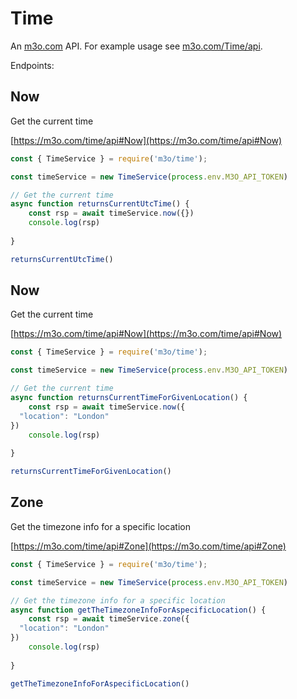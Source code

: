 # Time

An [m3o.com](https://m3o.com) API. For example usage see [m3o.com/Time/api](https://m3o.com/Time/api).

Endpoints:

## Now

Get the current time


[https://m3o.com/time/api#Now](https://m3o.com/time/api#Now)

```js
const { TimeService } = require('m3o/time');

const timeService = new TimeService(process.env.M3O_API_TOKEN)

// Get the current time
async function returnsCurrentUtcTime() {
	const rsp = await timeService.now({})
	console.log(rsp)
	
}

returnsCurrentUtcTime()
```
## Now

Get the current time


[https://m3o.com/time/api#Now](https://m3o.com/time/api#Now)

```js
const { TimeService } = require('m3o/time');

const timeService = new TimeService(process.env.M3O_API_TOKEN)

// Get the current time
async function returnsCurrentTimeForGivenLocation() {
	const rsp = await timeService.now({
  "location": "London"
})
	console.log(rsp)
	
}

returnsCurrentTimeForGivenLocation()
```
## Zone

Get the timezone info for a specific location


[https://m3o.com/time/api#Zone](https://m3o.com/time/api#Zone)

```js
const { TimeService } = require('m3o/time');

const timeService = new TimeService(process.env.M3O_API_TOKEN)

// Get the timezone info for a specific location
async function getTheTimezoneInfoForAspecificLocation() {
	const rsp = await timeService.zone({
  "location": "London"
})
	console.log(rsp)
	
}

getTheTimezoneInfoForAspecificLocation()
```
